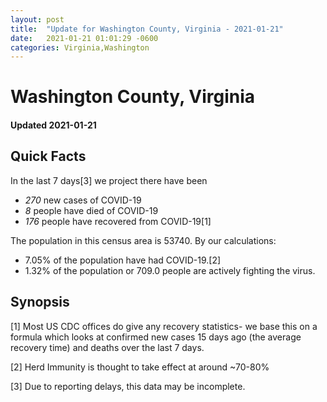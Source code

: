 ```yaml
---
layout: post
title:  "Update for Washington County, Virginia - 2021-01-21"
date:   2021-01-21 01:01:29 -0600
categories: Virginia,Washington
---
```


# Washington County, Virginia
#### Updated 2021-01-21

## Quick Facts

In the last 7 days[3] we project there have been
- *270* new cases of COVID-19
- *8* people have died of COVID-19
- *176* people have recovered from COVID-19[1]

The population in this census area is 53740. By our calculations:
- 7.05% of the population have had COVID-19.[2]
- 1.32% of the population or 709.0 people are actively fighting the virus.

## Synopsis




[1] Most US CDC offices do give any recovery statistics- we base this on a formula which looks at confirmed new cases
15 days ago (the average recovery time) and deaths over the last 7 days.

[2] Herd Immunity is thought to take effect at around ~70-80%

[3] Due to reporting delays, this data may be incomplete.
 
    